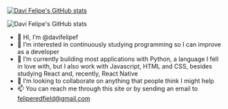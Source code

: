 [![Davi Felipe's GitHub stats](https://github-readme-stats.vercel.app/api?username=davifelipef&show_icons=true)](https://github.com/davifelipef/github-readme-stats)

![Davi Felipe's GitHub stats](https://github-readme-stats.vercel.app/api?username=davifelipef&show_icons=true)

- 👋 Hi, I’m @davifelipef
- 👀 I’m interested in continuously studying 
programming so I can improve as a developer
- 🌱 I’m currently building most applications 
with Python, a language I fell in love with, 
but I also work with Javascript, HTML and CSS, 
besides studying React and, recently, React Native
- 💞️ I’m looking to collaborate on anything 
that people think I might help
- 📫 You can reach me through this site or by
sending an email to feliperedfield@gmail.com 

<!---
davifelipef/davifelipef is a ✨ special ✨ repository because its `README.md` (this file) appears on your GitHub profile.
You can click the Preview link to take a look at your changes.
--->
